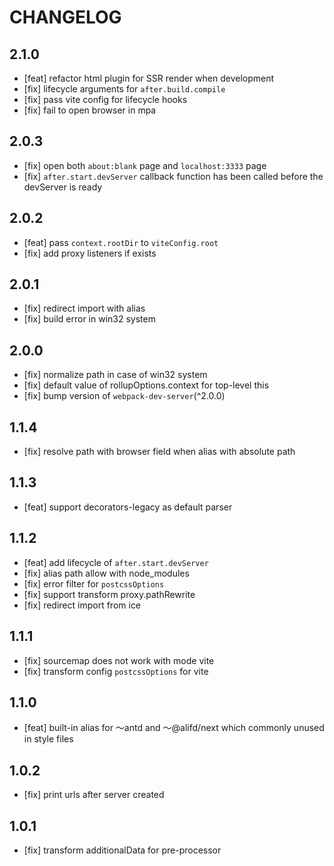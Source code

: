 # CHANGELOG

## 2.1.0

- [feat] refactor html plugin for SSR render when development
- [fix] lifecycle arguments for `after.build.compile`
- [fix] pass vite config for lifecycle hooks
- [fix] fail to open browser in mpa

## 2.0.3

- [fix] open both `about:blank` page and `localhost:3333` page
- [fix] `after.start.devServer` callback function has been called before the devServer is ready

## 2.0.2

- [feat] pass `context.rootDir` to `viteConfig.root`
- [fix] add proxy listeners if exists

## 2.0.1

- [fix] redirect import with alias
- [fix] build error in win32 system

## 2.0.0

- [fix] normalize path in case of win32 system
- [fix] default value of rollupOptions.context for top-level this
- [fix] bump version of `webpack-dev-server`(^2.0.0)

## 1.1.4

- [fix] resolve path with browser field when alias with absolute path

## 1.1.3

- [feat] support decorators-legacy as default parser

## 1.1.2

- [feat] add lifecycle of `after.start.devServer`
- [fix] alias path allow with node_modules
- [fix] error filter for `postcssOptions` 
- [fix] support transform proxy.pathRewrite
- [fix] redirect import from ice

## 1.1.1

- [fix] sourcemap does not work with mode vite
- [fix] transform config `postcssOptions` for vite

## 1.1.0

- [feat] built-in alias for ～antd and ～@alifd/next which commonly unused in style files

## 1.0.2

- [fix] print urls after server created

## 1.0.1

- [fix] transform additionalData for pre-processor